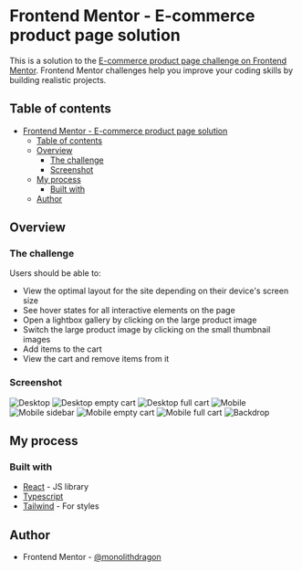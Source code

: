 # Frontend Mentor - E-commerce product page solution

This is a solution to the [E-commerce product page challenge on Frontend Mentor](https://www.frontendmentor.io/challenges/ecommerce-product-page-UPsZ9MJp6). Frontend Mentor challenges help you improve your coding skills by building realistic projects.

## Table of contents

- [Frontend Mentor - E-commerce product page solution](#frontend-mentor---e-commerce-product-page-solution)
  - [Table of contents](#table-of-contents)
  - [Overview](#overview)
    - [The challenge](#the-challenge)
    - [Screenshot](#screenshot)
  - [My process](#my-process)
    - [Built with](#built-with)
  - [Author](#author)

## Overview

### The challenge

Users should be able to:

- View the optimal layout for the site depending on their device's screen size
- See hover states for all interactive elements on the page
- Open a lightbox gallery by clicking on the large product image
- Switch the large product image by clicking on the small thumbnail images
- Add items to the cart
- View the cart and remove items from it

### Screenshot

![Desktop](./screnshots/desktop.png)
![Desktop empty cart](./screnshots/desktop-empty-cart.png)
![Desktop full cart](./screnshots/desktop-full-cart.png)
![Mobile](./screnshots/mobile.png)
![Mobile sidebar](./screnshots/mobile-sidebar.png)
![Mobile empty cart](./screnshots/mobile-empty-cart.png)
![Mobile full cart](./screnshots/mobile-full-cart.png)
![Backdrop](./screnshots/backdrop.png)

## My process

### Built with

- [React](https://reactjs.org/) - JS library
- [Typescript](https://www.typescriptlang.org/)
- [Tailwind](https://tailwindcss.com/) - For styles

## Author

- Frontend Mentor - [@monolithdragon](https://www.frontendmentor.io/profile/monolithdragon)

